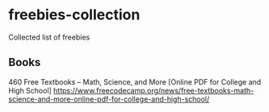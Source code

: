 # freebies-collection
Collected list of freebies

## Books
460 Free Textbooks – Math, Science, and More [Online PDF for College and High School]
https://www.freecodecamp.org/news/free-textbooks-math-science-and-more-online-pdf-for-college-and-high-school/